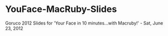 YouFace-MacRuby-Slides
======================

Goruco 2012 Slides for 'Your Face in 10 minutes...with Macruby!' -  Sat, June 23, 2012